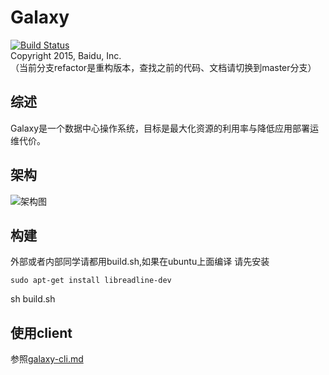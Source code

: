 # Galaxy
[![Build Status](https://travis-ci.org/baidu/galaxy.svg?branch=master)](https://travis-ci.org/baidu/galaxy)  
Copyright 2015, Baidu, Inc.  
（当前分支refactor是重构版本，查找之前的代码、文档请切换到master分支）

## 综述
Galaxy是一个数据中心操作系统，目标是最大化资源的利用率与降低应用部署运维代价。

## 架构
![架构图](https://github.com/baidu/galaxy/blob/master/images/galaxy_arch.png?raw=true)  

## 构建
外部或者内部同学请都用build.sh,如果在ubuntu上面编译
请先安装
```
sudo apt-get install libreadline-dev
```
sh build.sh

## 使用client
参照[galaxy-cli.md](doc/galaxy-cli.md)
